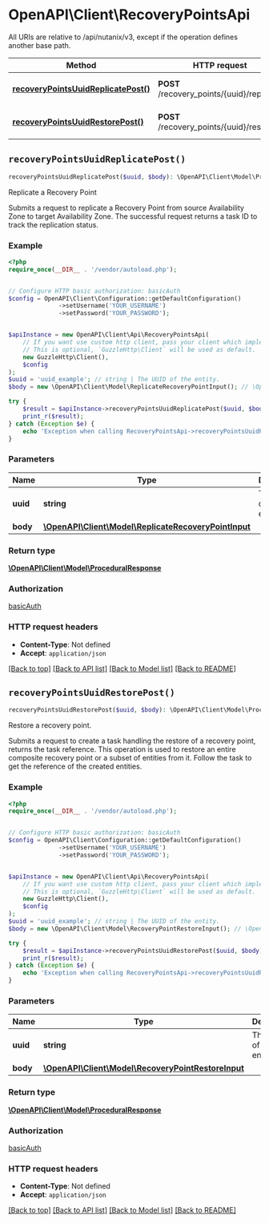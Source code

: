 # OpenAPI\Client\RecoveryPointsApi

All URIs are relative to /api/nutanix/v3, except if the operation defines another base path.

| Method | HTTP request | Description |
| ------------- | ------------- | ------------- |
| [**recoveryPointsUuidReplicatePost()**](RecoveryPointsApi.md#recoveryPointsUuidReplicatePost) | **POST** /recovery_points/{uuid}/replicate | Replicate a Recovery Point |
| [**recoveryPointsUuidRestorePost()**](RecoveryPointsApi.md#recoveryPointsUuidRestorePost) | **POST** /recovery_points/{uuid}/restore | Restore a recovery point. |


## `recoveryPointsUuidReplicatePost()`

```php
recoveryPointsUuidReplicatePost($uuid, $body): \OpenAPI\Client\Model\ProceduralResponse
```

Replicate a Recovery Point

Submits a request to replicate a Recovery Point from source Availability Zone to target Availability Zone. The successful request returns a task ID to track the replication status.

### Example

```php
<?php
require_once(__DIR__ . '/vendor/autoload.php');


// Configure HTTP basic authorization: basicAuth
$config = OpenAPI\Client\Configuration::getDefaultConfiguration()
              ->setUsername('YOUR_USERNAME')
              ->setPassword('YOUR_PASSWORD');


$apiInstance = new OpenAPI\Client\Api\RecoveryPointsApi(
    // If you want use custom http client, pass your client which implements `GuzzleHttp\ClientInterface`.
    // This is optional, `GuzzleHttp\Client` will be used as default.
    new GuzzleHttp\Client(),
    $config
);
$uuid = 'uuid_example'; // string | The UUID of the entity.
$body = new \OpenAPI\Client\Model\ReplicateRecoveryPointInput(); // \OpenAPI\Client\Model\ReplicateRecoveryPointInput

try {
    $result = $apiInstance->recoveryPointsUuidReplicatePost($uuid, $body);
    print_r($result);
} catch (Exception $e) {
    echo 'Exception when calling RecoveryPointsApi->recoveryPointsUuidReplicatePost: ', $e->getMessage(), PHP_EOL;
}
```

### Parameters

| Name | Type | Description  | Notes |
| ------------- | ------------- | ------------- | ------------- |
| **uuid** | **string**| The UUID of the entity. | |
| **body** | [**\OpenAPI\Client\Model\ReplicateRecoveryPointInput**](../Model/ReplicateRecoveryPointInput.md)|  | |

### Return type

[**\OpenAPI\Client\Model\ProceduralResponse**](../Model/ProceduralResponse.md)

### Authorization

[basicAuth](../../README.md#basicAuth)

### HTTP request headers

- **Content-Type**: Not defined
- **Accept**: `application/json`

[[Back to top]](#) [[Back to API list]](../../README.md#endpoints)
[[Back to Model list]](../../README.md#models)
[[Back to README]](../../README.md)

## `recoveryPointsUuidRestorePost()`

```php
recoveryPointsUuidRestorePost($uuid, $body): \OpenAPI\Client\Model\ProceduralResponse
```

Restore a recovery point.

Submits a request to create a task handling the restore of a recovery point, returns the task reference. This operation is used to restore an entire composite recovery point or a subset of entities from it. Follow the task to get the reference of the created entities.

### Example

```php
<?php
require_once(__DIR__ . '/vendor/autoload.php');


// Configure HTTP basic authorization: basicAuth
$config = OpenAPI\Client\Configuration::getDefaultConfiguration()
              ->setUsername('YOUR_USERNAME')
              ->setPassword('YOUR_PASSWORD');


$apiInstance = new OpenAPI\Client\Api\RecoveryPointsApi(
    // If you want use custom http client, pass your client which implements `GuzzleHttp\ClientInterface`.
    // This is optional, `GuzzleHttp\Client` will be used as default.
    new GuzzleHttp\Client(),
    $config
);
$uuid = 'uuid_example'; // string | The UUID of the entity.
$body = new \OpenAPI\Client\Model\RecoveryPointRestoreInput(); // \OpenAPI\Client\Model\RecoveryPointRestoreInput

try {
    $result = $apiInstance->recoveryPointsUuidRestorePost($uuid, $body);
    print_r($result);
} catch (Exception $e) {
    echo 'Exception when calling RecoveryPointsApi->recoveryPointsUuidRestorePost: ', $e->getMessage(), PHP_EOL;
}
```

### Parameters

| Name | Type | Description  | Notes |
| ------------- | ------------- | ------------- | ------------- |
| **uuid** | **string**| The UUID of the entity. | |
| **body** | [**\OpenAPI\Client\Model\RecoveryPointRestoreInput**](../Model/RecoveryPointRestoreInput.md)|  | [optional] |

### Return type

[**\OpenAPI\Client\Model\ProceduralResponse**](../Model/ProceduralResponse.md)

### Authorization

[basicAuth](../../README.md#basicAuth)

### HTTP request headers

- **Content-Type**: Not defined
- **Accept**: `application/json`

[[Back to top]](#) [[Back to API list]](../../README.md#endpoints)
[[Back to Model list]](../../README.md#models)
[[Back to README]](../../README.md)
